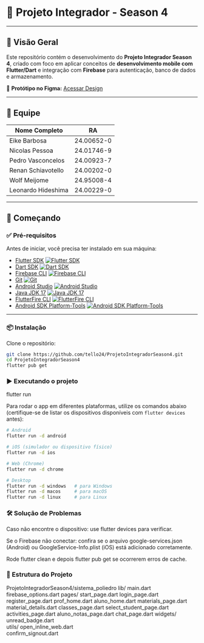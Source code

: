 # 📱 Projeto Integrador - Season 4
---

## 📌 Visão Geral
Este repositório contém o desenvolvimento do **Projeto Integrador Season 4**, criado com foco em aplicar conceitos de **desenvolvimento mobile com Flutter/Dart** e integração com **Firebase** para autenticação, banco de dados e armazenamento.

🔗 **Protótipo no Figma:** [Acessar Design](COLOCAR_LINK_AQUI)

---

## 👥 Equipe
| Nome Completo        | RA         |
| -------------------- | ---------- |
| Eike Barbosa         | 24.00652-0 |
| Nicolas Pessoa       | 24.01746-9 |
| Pedro Vasconcelos    | 24.00923-7 |
| Renan Schiavotello   | 24.00202-0 |
| Wolf Meijome         | 24.95008-4 |
| Leonardo Hideshima   | 24.00229-0 |

---

## 🚀 Começando

### ✅ Pré-requisitos
Antes de iniciar, você precisa ter instalado em sua máquina:

* [Flutter SDK](https://docs.flutter.dev/get-started/install)  [![Flutter SDK](https://img.shields.io/badge/Flutter-SDK-02569B?logo=flutter\&logoColor=white)](https://docs.flutter.dev/get-started/install)
* [Dart SDK](https://dart.dev/get-dart)  [![Dart SDK](https://img.shields.io/badge/Dart-SDK-0175C2?logo=dart\&logoColor=white)](https://dart.dev/get-dart)
* [Firebase CLI](https://firebase.google.com/docs/cli)  [![Firebase CLI](https://img.shields.io/badge/Firebase-CLI-FFCA28?logo=firebase\&logoColor=black)](https://firebase.google.com/docs/cli)
* [Git](https://git-scm.com/)  [![Git](https://img.shields.io/badge/Git-latest-F05032?logo=git\&logoColor=white)](https://git-scm.com/)
* [Android Studio](https://developer.android.com/studio)  [![Android Studio](https://img.shields.io/badge/Android%20Studio-latest-3DDC84?logo=android-studio\&logoColor=white)](https://developer.android.com/studio)
* [Java JDK 17](https://adoptium.net/)  [![Java JDK 17](https://img.shields.io/badge/Java-JDK%2017-007396?logo=openjdk\&logoColor=white)](https://adoptium.net/)
* [FlutterFire CLI](https://firebase.flutter.dev/docs/cli/)  [![FlutterFire CLI](https://img.shields.io/badge/FlutterFire-CLI-FFCA28?logo=firebase\&logoColor=black)](https://firebase.flutter.dev/docs/cli/)
* [Android SDK Platform-Tools](https://developer.android.com/tools/releases/platform-tools)  [![Android SDK Platform-Tools](https://img.shields.io/badge/Android%20SDK-Platform--Tools-3DDC84?logo=android\&logoColor=white)](https://developer.android.com/tools/releases/platform-tools)



---

### 📦 Instalação

Clone o repositório:
```bash
git clone https://github.com/tello24/ProjetoIntegradorSeason4.git
cd ProjetoIntegradorSeason4
flutter pub get
```
### ▶️ Executando o projeto
flutter run

Para rodar o app em diferentes plataformas, utilize os comandos abaixo (certifique-se de listar os dispositivos disponíveis com `flutter devices` antes):

```bash
# Android
flutter run -d android

# iOS (simulador ou dispositivo físico)
flutter run -d ios

# Web (Chrome)
flutter run -d chrome

# Desktop
flutter run -d windows   # para Windows
flutter run -d macos     # para macOS
flutter run -d linux     # para Linux
```

### 🛠️ Solução de Problemas

Caso não encontre o dispositivo: use flutter devices para verificar.

Se o Firebase não conectar: confira se o arquivo google-services.json (Android) ou GoogleService-Info.plist (iOS) está adicionado corretamente.

Rode flutter clean e depois flutter pub get se ocorrerem erros de cache.

### 📁 Estrutura do Projeto
ProjetoIntegradorSeason4/sistema_poliedro
lib/
  main.dart
  firebase_options.dart
  pages/
    start_page.dart
    login_page.dart
    register_page.dart
    prof_home.dart
    aluno_home.dart
    materials_page.dart
    material_details.dart
    classes_page.dart
    select_student_page.dart
    activities_page.dart
    aluno_notas_page.dart
    chat_page.dart
  widgets/
    unread_badge.dart         
  utils/
    open_inline_web.dart      
    confirm_signout.dart


